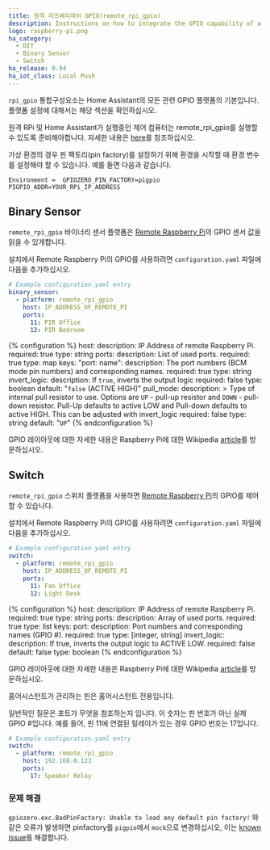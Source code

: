```yaml
---
title: 원격 라즈베리파이 GPIO(remote_rpi_gpio)
description: Instructions on how to integrate the GPIO capability of a Remote Raspberry Pi into Home Assistant.
logo: raspberry-pi.png
ha_category:
  - DIY
  - Binary Sensor
  - Switch
ha_release: 0.94
ha_iot_class: Local Push
---
```


`rpi_gpio` 통합구성요소는 Home Assistant의 모든 관련 GPIO 플랫폼의 기본입니다. 플랫폼 설정에 대해서는 해당 섹션을 확인하십시오.

원격 RPi 및 Home Assistant가 실행중인 제어 컴퓨터는 remote_rpi_gpio를 실행할 수 있도록 준비해야합니다. 자세한 내용은 [here](https://gpiozero.readthedocs.io/en/stable/remote_gpio.html)를 참조하십시오.

가상 환경의 경우 핀 팩토리(pin factory)를 설정하기 위해 환경을 시작할 때 환경 변수를 설정해야 할 수 있습니다. 예를 들면 다음과 같습니다. 

`Environment =  GPIOZERO_PIN_FACTORY=pigpio PIGPIO_ADDR=YOUR_RPi_IP_ADDRESS`

## Binary Sensor

`remote_rpi_gpio` 바이너리 센서 플랫폼은 [Remote Raspberry Pi](https://www.raspberrypi.org/)의 GPIO 센서 값을 읽을 수 있게합니다.

설치에서 Remote Raspberry Pi의 GPIO를 사용하려면 `configuration.yaml` 파일에 다음을 추가하십시오.

```yaml
# Example configuration.yaml entry
binary_sensor:
  - platform: remote_rpi_gpio
    host: IP_ADDRESS_OF_REMOTE_PI
    ports:
      11: PIR Office
      12: PIR Bedroom
```

{% configuration %}
host:
  description: IP Address of remote Raspberry Pi.
  required: true
  type: string
ports:
  description: List of used ports.
  required: true
  type: map
  keys:
    "port: name":
      description: The port numbers (BCM mode pin numbers) and corresponding names.
      required: true
      type: string
invert_logic:
  description: If `true`, inverts the output logic
  required: false
  type: boolean
  default: "`false` (ACTIVE HIGH)"
pull_mode:
  description: >
    Type of internal pull resistor to use.
    Options are `UP` - pull-up resistor and `DOWN` - pull-down resistor.
    Pull-Up defaults to active LOW and Pull-down defaults to active HIGH.  This can be adjusted with invert_logic
  required: false
  type: string
  default: "`UP`"
{% endconfiguration %}

GPIO 레이아웃에 대한 자세한 내용은 Raspberry Pi에 대한 Wikipedia [article](https://en.wikipedia.org/wiki/Raspberry_Pi#GPIO_connector)를 방문하십시오.

## Switch

`remote_rpi_gpio` 스위치 플랫폼을 사용하면 [Remote Raspberry Pi](https://www.raspberrypi.org/)의 GPIO를 제어 할 수 있습니다.

설치에서 Remote Raspberry Pi의 GPIO를 사용하려면 `configuration.yaml` 파일에 다음을 추가하십시오.

```yaml
# Example configuration.yaml entry
switch:
  - platform: remote_rpi_gpio
    host: IP_ADDRESS_OF_REMOTE_PI
    ports:
      11: Fan Office
      12: Light Desk
```

{% configuration %}
host:
  description: IP Address of remote Raspberry Pi.
  required: true
  type: string
ports:
  description: Array of used ports.
  required: true
  type: list
  keys:
    port:
      description:  Port numbers and corresponding names (GPIO #).
      required: true
      type: [integer, string]
invert_logic:
  description: If true, inverts the output logic to ACTIVE LOW.
  required: false
  default: false
  type: boolean
{% endconfiguration %}

GPIO 레이아웃에 대한 자세한 내용은 Raspberry Pi에 대한 Wikipedia [article](https://en.wikipedia.org/wiki/Raspberry_Pi#GPIO_connector)를 방문하십시오.

<div class='note warning'>
홈어시스턴트가 관리하는 핀은 홈어시스턴트 전용입니다.
</div>

일반적인 질문은 포트가 무엇을 참조하는지 입니다. 이 숫자는 핀 번호가 아닌 실제 GPIO #입니다.
예를 들어, 핀 11에 연결된 릴레이가 있는 경우 GPIO 번호는 17입니다.

```yaml
# Example configuration.yaml entry
switch:
  - platform: remote_rpi_gpio
    host: 192.168.0.123
    ports:
      17: Speaker Relay
```

### 문제 해결

`gpiozero.exc.BadPinFactory: Unable to load any default pin factory!` 와 같은 오류가 발생하면 pinfactory를 `pigpio`에서 `mock`으로 변경하십시오, 이는 [known issue](https://www.raspberrypi.org/forums/viewtopic.php?p=1417922)를 해결합니다.